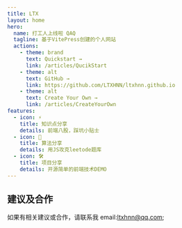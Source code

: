 ```yaml
---
title: LTX
layout: home
hero:
  name: 打工人上线啦 QAQ
  tagline: 基于VitePress创建的个人网站
  actions:
    - theme: brand
      text: Quickstart →
      link: /articles/QucikStart
    - theme: alt
      text: GitHub →
      link: https://github.com/LTXHNN/ltxhnn.github.io
    - theme: alt
      text: Create Your Own →
      link: /articles/CreateYourOwn
features:
  - icon: ⚡️
    title: 知识点分享
    details: 前端八股，踩坑小贴士
  - icon: 🖖
    title: 算法分享
    details: 用JS攻克leetode题库
  - icon: 🛠️
    title: 项目分享
    details: 开源简单的前端技术DEMO
---
```


## 建议及合作

如果有相关建议或合作，请联系我 email:ltxhnn@qq.com;
